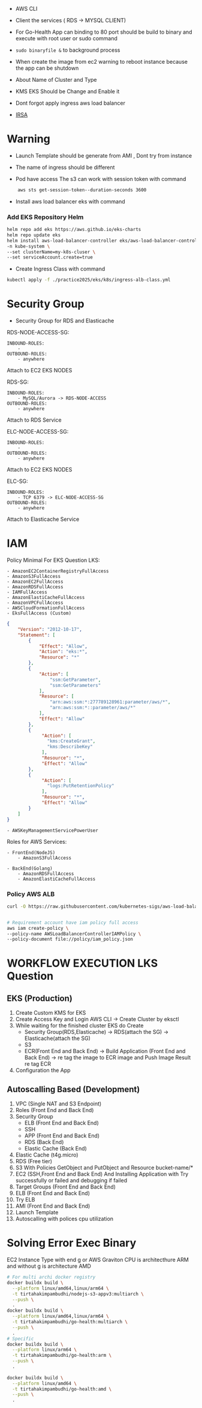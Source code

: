 - AWS CLI
- Client the services ( RDS -> MYSQL CLIENT)
- For Go-Health App can binding to 80 port should be build to binary and execute with root user or sudo command
- ```sudo binaryfile &``` to background process

- When create the image from ec2 warning to reboot instance because the app can be shutdown

- About Name of Cluster and Type
- KMS EKS Should be Change and Enable it
- Dont forgot apply ingress aws load balancer
- [IRSA](https://dev.to/vinod827/secure-s3-access-for-aws-eks-pods-via-iam-role-2ena)


# Warning
- Launch Template should be generate from AMI , Dont try from instance

- The name of ingress should be different

- Pod have access The s3 can work with session token with command 
```bash 
    aws sts get-session-token--duration-seconds 3600
```
- Install aws load balancer eks with command

### Add EKS Repository Helm
```bash
helm repo add eks https://aws.github.io/eks-charts
helm repo update eks
helm install aws-load-balancer-controller eks/aws-load-balancer-controller \
-n kube-system \
--set clusterName=my-k8s-cluser \
--set serviceAccount.create=true
```

- Create Ingress Class with command 
```bash
kubectl apply -f ./practice2025/eks/k8s/ingress-alb-class.yml 
```
# Security Group
- Security Group for RDS and Elasticache

RDS-NODE-ACCESS-SG:

    INBOUND-ROLES:
        -
    OUTBOUND-ROLES:
        - anywhere
Attach to EC2 EKS NODES

RDS-SG:

    INBOUND-ROLES:
        - MySQL/Aurora -> RDS-NODE-ACCESS
    OUTBOUND-ROLES:
        - anywhere
Attach to RDS Service

ELC-NODE-ACCESS-SG:

    INBOUND-ROLES:
        -
    OUTBOUND-ROLES:
        - anywhere
Attach to EC2 EKS NODES

ELC-SG:

    INBOUND-ROLES:
        - TCP 6379 -> ELC-NODE-ACCESS-SG
    OUTBOUND-ROLES:
        - anywhere    
Attach to Elasticache Service

# IAM

Policy Minimal For EKS Question LKS:

    - AmazonEC2ContainerRegistryFullAccess 
    - AmazonS3FullAccess
    - AmazonEC2FullAccess 
    - AmazonRDSFullAccess
    - IAMFullAccess 
    - AmazonElastiCacheFullAccess 
    - AmazonVPCFullAccess 
    - AWSCloudFormationFullAccess 
    - EksFullAccess (Custom)
```json
{
    "Version": "2012-10-17",
    "Statement": [
        {
            "Effect": "Allow",
            "Action": "eks:*",
            "Resource": "*"
        },
        {
            "Action": [
                "ssm:GetParameter",
                "ssm:GetParameters"
            ],
            "Resource": [
                "arn:aws:ssm:*:277789128961:parameter/aws/*",
                "arn:aws:ssm:*::parameter/aws/*"
            ],
            "Effect": "Allow"
        },
        {
             "Action": [
               "kms:CreateGrant",
               "kms:DescribeKey"
             ],
             "Resource": "*",
             "Effect": "Allow"
        },
        {
             "Action": [
               "logs:PutRetentionPolicy"
             ],
             "Resource": "*",
             "Effect": "Allow"
        }        
    ]
}
```
    - AWSKeyManagementServicePowerUser

Roles for AWS Services:

    - FrontEnd(NodeJS)
        - AmazonS3FullAccess
    
    - BackEnd(Golang)
        - AmazonRDSFullAccess
        - AmazonElastiCacheFullAccess


### Policy AWS ALB
```bash
curl -O https://raw.githubusercontent.com/kubernetes-sigs/aws-load-balancer-controller/v2.7.2/docs/install/iam_policy.json


# Requirement account have iam policy full access
aws iam create-policy \
--policy-name AWSLoadBalancerControllerIAMPolicy \
--policy-document file://policy/iam_policy.json
```


# WORKFLOW EXECUTION LKS Question 

## EKS (Production)

1. Create Custom KMS for EKS
2. Create Access Key and Login AWS CLI -> Create Cluster by eksctl 
3. While waiting for the finished cluster EKS do Create
    - Security Group(RDS,Elasticache)
        -> RDS(attach the SG) 
        -> Elasticache(attach the SG)
    - S3 
    - ECR(Front End and Back End) 
        -> Build Application (Front End and Back End) 
            -> re tag the image to ECR image and Push Image Result re tag ECR
4. Configuration the App 

## Autoscalling Based (Development)
1. VPC (Single NAT and S3 Endpoint)
2. Roles (Front End and Back End)
3. Security Group
   - ELB (Front End and Back End)
   - SSH
   - APP (Front End and Back End)
   - RDS (Back End)
   - Elastic Cache (Back End)
4. Elastic Cache (t4g.micro)
5. RDS (Free tier)
6. S3 With Policies GetObject and PutObject and Resource bucket-name/*
7. EC2 (SSH,Front End and Back End) And Installing Application with Try successfully or failed and debugging if failed
8. Target Groups (Front End and Back End)
9. ELB (Front End and Back End)
10. Try ELB 
11. AMI (Front End and Back End)
12. Launch Template
13. Autoscalling with polices cpu utilization



# Solving Error Exec Binary

EC2 Instance Type with end g or AWS Graviton CPU is architecthure ARM and without g is architecture AMD
```bash
# For multi archi docker registry
docker buildx build \
  --platform linux/amd64,linux/arm64 \
  -t tirtahakimpambudhi/nodejs-s3-appv3:multiarch \
  --push \
  .
docker buildx build \
  --platform linux/amd64,linux/arm64 \
  -t tirtahakimpambudhi/go-health:multiarch \
  --push \
  .
# Specific
docker buildx build \
  --platform linux/arm64 \
  -t tirtahakimpambudhi/go-health:arm \
  --push \
  .
  
docker buildx build \
  --platform linux/amd64 \
  -t tirtahakimpambudhi/go-health:amd \
  --push \
  .
```